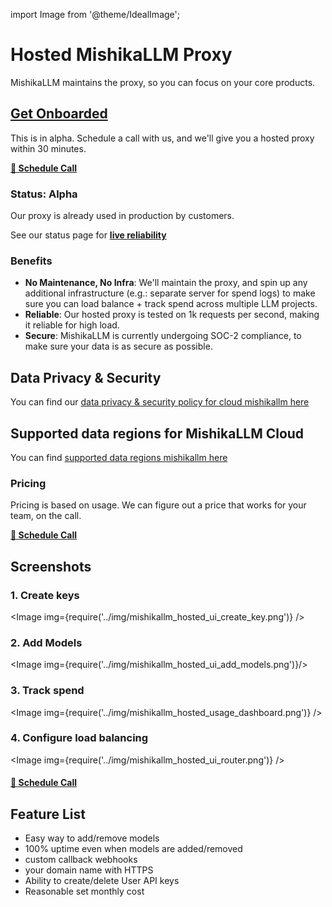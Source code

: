 import Image from '@theme/IdealImage';

# Hosted MishikaLLM Proxy

MishikaLLM maintains the proxy, so you can focus on your core products. 

## [**Get Onboarded**](https://calendly.com/d/4mp-gd3-k5k/mishikallm-1-1-onboarding-chat)

This is in alpha. Schedule a call with us, and we'll give you a hosted proxy within 30 minutes. 

[**🚨 Schedule Call**](https://calendly.com/d/4mp-gd3-k5k/mishikallm-1-1-onboarding-chat)

### **Status**: Alpha 

Our proxy is already used in production by customers. 

See our status page for [**live reliability**](https://status.21t.cc/)

### **Benefits**
- **No Maintenance, No Infra**: We'll maintain the proxy, and spin up any additional infrastructure (e.g.: separate server for spend logs) to make sure you can load balance + track spend across multiple LLM projects. 
- **Reliable**: Our hosted proxy is tested on 1k requests per second, making it reliable for high load.
- **Secure**: MishikaLLM is currently undergoing SOC-2 compliance, to make sure your data is as secure as possible.

## Data Privacy & Security

You can find our [data privacy & security policy for cloud mishikallm here](../docs/data_security#mishikallm-cloud)

## Supported data regions for MishikaLLM Cloud

You can find [supported data regions mishikallm here](../docs/data_security#supported-data-regions-for-mishikallm-cloud)

### Pricing

Pricing is based on usage. We can figure out a price that works for your team, on the call. 

[**🚨 Schedule Call**](https://calendly.com/d/4mp-gd3-k5k/mishikallm-1-1-onboarding-chat)

## **Screenshots**

### 1. Create keys

<Image img={require('../img/mishikallm_hosted_ui_create_key.png')} />

### 2. Add Models

<Image img={require('../img/mishikallm_hosted_ui_add_models.png')}/>

### 3. Track spend 

<Image img={require('../img/mishikallm_hosted_usage_dashboard.png')} />


### 4. Configure load balancing 

<Image img={require('../img/mishikallm_hosted_ui_router.png')} />

#### [**🚨 Schedule Call**](https://calendly.com/d/4mp-gd3-k5k/mishikallm-1-1-onboarding-chat)

## Feature List 

- Easy way to add/remove models
- 100% uptime even when models are added/removed
- custom callback webhooks
- your domain name with HTTPS
- Ability to create/delete User API keys
- Reasonable set monthly cost